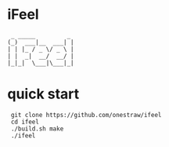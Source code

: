 # iFeel

	 _ _____         _ 
	(_)  ___|__  ___| |
	| | |_ / _ \/ _ \ |
	| |  _|  __/  __/ |
	|_|_|  \___|\___|_|

# quick start

	 git clone https://github.com/onestraw/ifeel
	 cd ifeel
	 ./build.sh make
	 ./ifeel
